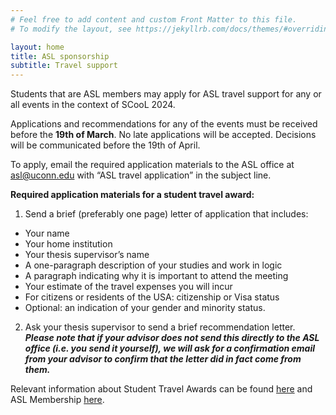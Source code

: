 ```yaml
---
# Feel free to add content and custom Front Matter to this file.
# To modify the layout, see https://jekyllrb.com/docs/themes/#overriding-theme-defaults

layout: home
title: ASL sponsorship
subtitle: Travel support
---
```


Students that are ASL members may apply for ASL travel support for any or all events in the context of SCooL 2024. 

Applications and recommendations for any of the events must be received before the **19th of March**. No late applications will be accepted. Decisions will be communicated before the 19th of April.

To apply, email the required application materials to the ASL office at [asl@uconn.edu](mailto:asl@uconn.edu) with “ASL travel application” in the subject line.

**Required application materials for a student travel award:**
1. Send a brief (preferably one page) letter of application that includes:
* Your name
* Your home institution
* Your thesis supervisor’s name
* A one-paragraph description of your studies and work in logic
* A paragraph indicating why it is important to attend the meeting
* Your estimate of the travel expenses you will incur
* For citizens or residents of the USA: citizenship or Visa status
* Optional: an indication of your gender and minority status.
  
2. Ask your thesis supervisor to send a brief recommendation letter. ***Please note that if your advisor does not send this directly to the ASL office (i.e. you send it yourself), we will ask for a confirmation email from your advisor to confirm that the letter did in fact come from them.***

Relevant information about Student Travel Awards can be found [here](https://aslonline.org/student-travel-awards/) and ASL Membership [here](https://aslonline.org/membership/).
